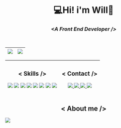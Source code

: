 # <h1 align="center">💻Hi! i'm Will👋</h1>

### <h3 align='center'><i>&lt;A Front End Developer /&gt;</i> </h3>

<br/>


| <a><img align="center" src="https://github-readme-stats.vercel.app/api?username=WilsonJunior1&show_icons=true&theme=blue-green&hide_border" /></a> | <a><img align="center" src="http://github-readme-streak-stats.herokuapp.com?user=WilsonJunior1&theme=github-dark&date_format=M%20j%5B%2C%20Y%5D" /></a> |
| ------------- | ------------- |


| <p align="left"><h3>&lt; Skills /&gt;</h3><img src="https://img.shields.io/badge/HTML5-E34F26?style=for-the-badge&logo=html5&logoColor=white"/> <img src="https://img.shields.io/badge/CSS3-1572B6?style=for-the-badge&logo=css3&logoColor=white"/> <img src="https://img.shields.io/badge/Bootstrap-563D7C?style=for-the-badge&logo=bootstrap&logoColor=white"/> <img src="https://img.shields.io/badge/JavaScript-323330?style=for-the-badge&logo=javascript&logoColor=F7DF1E"/> <img src="https://img.shields.io/badge/React-20232A?style=for-the-badge&logo=react&logoColor=61DAFB"/> <img src="https://img.shields.io/badge/PHP-777BB4?style=for-the-badge&logo=php&logoColor=white"/> <img src="https://img.shields.io/badge/MySQL-00000F?style=for-the-badge&logo=mysql&logoColor=white"/> <img src="https://img.shields.io/badge/Sass-CC6699?style=for-the-badge&logo=sass&logoColor=white"/> </p> | <p> <h3>&lt; Contact /&gt;</h3> <a href="https://api.whatsapp.com/send?phone=5561995628227&text=Hello%20World!"> <img src="https://img.shields.io/badge/WhatsApp-25D366?style=for-the-badge&logo=whatsapp&logoColor=white"/> </a> <a href="https://www.instagram.com/_.hotwills._/"> <img src="https://img.shields.io/badge/Instagram-E4405F?style=for-the-badge&logo=instagram&logoColor=white"/> </a> <a href="https://www.linkedin.com/in/wilsonsousaj%C3%BAnior/"> <img src="https://img.shields.io/badge/LinkedIn-0077B5?style=for-the-badge&logo=linkedin&logoColor=white"/> </a> <a href="mailto:wstechjunior@gmail.com"> <img src="https://img.shields.io/badge/Gmail-D14836?style=for-the-badge&logo=gmail&logoColor=white"> </a> </p> |
| ------------ | ----------- |

<section>
  <h2 align="center"> < About me /> </h2>
</section>

<img align="center" src="https://activity-graph.herokuapp.com/graph?username=WilsonJunior1&theme=gotham">



